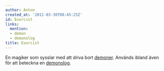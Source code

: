 ```yaml
---
author: Anton
created_at: '2011-03-30T08:45:25Z'
id: Exorcist
links:
  mention:
  - demon
  - demonolog
title: Exorcist
---
```


En magiker som sysslar med att driva bort [demoner]. Används ibland även för att beteckna en
[demonolog].

  [demoner]: demon
  [demonolog]: demonolog
